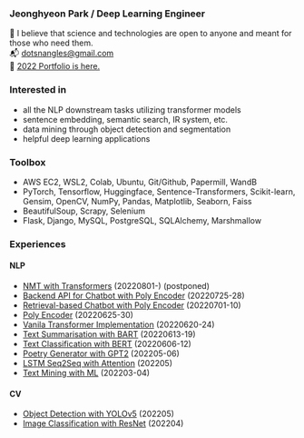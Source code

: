 ### Jeonghyeon Park / Deep Learning Engineer

:pray: I believe that science and technologies are open to anyone and meant for those who need them.  
:mailbox_with_mail: dotsnangles@gmail.com  
:open_file_folder: [2022 Portfolio is here.](https://github.com/dotsnangles/2022-Portfolio)

### Interested in

- all the NLP downstream tasks utilizing transformer models
- sentence embedding, semantic search, IR system, etc.
- data mining through object detection and segmentation
- helpful deep learning applications

### Toolbox
- AWS EC2, WSL2, Colab, Ubuntu, Git/Github, Papermill, WandB
- PyTorch, Tensorflow, Huggingface, Sentence-Transformers, Scikit-learn, Gensim, OpenCV, NumPy, Pandas, Matplotlib, Seaborn, Faiss
- BeautifulSoup, Scrapy, Selenium
- Flask, Django, MySQL, PostgreSQL, SQLAlchemy, Marshmallow

### Experiences

#### NLP
- [NMT with Transformers](https://github.com/dotsnangles/NMT-with-transformers) (20220801-) (postponed)
- [Backend API for Chatbot with Poly Encoder](https://github.com/dotsnangles/backend-api-for-chatbot-with-Poly-Encoder) (20220725-28)
- [Retrieval-based Chatbot with Poly Encoder](https://github.com/dotsnangles/retrieval-based-chatbot-with-Poly-Encoder) (20220701-10)
- [Poly Encoder](https://github.com/dotsnangles/Poly-Encoder) (20220625-30)
- [Vanila Transformer Implementation](https://github.com/dotsnangles/vanila-transformer-implementation) (20220620-24)
- [Text Summarisation with BART](https://github.com/dotsnangles/text-summarisation-with-BART) (20220613-19)
- [Text Classification with BERT](https://github.com/dotsnangles/text-classification-with-BERT) (20220606-12)
- [Poetry Generator with GPT2](https://github.com/dotsnangles/poetry-generator-with-GPT2) (202205-06)
- [LSTM Seq2Seq with Attention](https://github.com/dotsnangles/LSTM-Seq2Seq-with-Attention) (202205)
- [Text Mining with ML](https://github.com/dotsnangles/text-mining-with-ML) (202203-04)

#### CV
- [Object Detection with YOLOv5](https://github.com/dotsnangles/object-detection-with-YOLOv5) (202205)
- [Image Classification with ResNet](https://github.com/dotsnangles/image-classification-with-ResNet) (202204)
